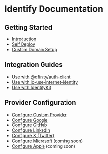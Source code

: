 # Identify Documentation

## Getting Started

- [Introduction](intro.md)
- [Self Deploy](self-deploy.md)
- [Custom Domain Setup](custom-domain.md)

## Integration Guides

- [Use with @dfinity/auth-client](use-with-auth-client.md)
- [Use with ic-use-internet-identity](use-with-ic-use-internet-identity.md)
- [Use with IdentityKit](use-with-identitykit.md)

## Provider Configuration

- [Configure Custom Provider](configure-provider.md)
- [Configure Google](configure-google.md)
- [Configure GitHub](configure-github.md)
- [Configure LinkedIn](configure-linkedin.md)
- [Configure X (Twitter)](configure-x.md)
- [Configure Microsoft](configure-microsoft.md) (coming soon)
- [Configure Apple](configure-apple.md) (coming soon)
